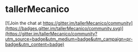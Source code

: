 # tallerMecanico

[![Join the chat at https://gitter.im/tallerMecanico/community](https://badges.gitter.im/tallerMecanico/community.svg)](https://gitter.im/tallerMecanico/community?utm_source=badge&utm_medium=badge&utm_campaign=pr-badge&utm_content=badge)